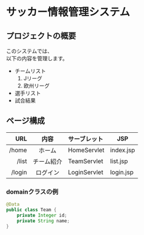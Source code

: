 # サッカー情報管理システム
## プロジェクトの概要
このシステムでは、<br>以下の内容を管理します。
- チームリスト
    1. Jリーグ
    1. 欧州リーグ
- 選手リスト
- 試合結果

## ページ構成
| URL | 内容 | サーブレット | JSP |
|---:|:---:|:---|---|
| /home | ホーム | HomeServlet | index.jsp |
| /list | チーム紹介 | TeamServlet | list.jsp |
| /login | ログイン | LoginServlet | login.jsp |

### domainクラスの例
```java
@Data
public class Team {
    private Integer id;
    private String name;
}
```